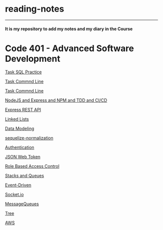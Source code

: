 # reading-notes
---
#### It is my repository  to add my notes and my diary in the Course
# Code 401 - Advanced Software Development

[Task SQL Practice ](sql.md)
</br>

[Task Commnd Line ](command.md)
</br>

[Task Commnd Line ](command.md)
</br>

[NodeJS and Express and NPM and TDD and CI/CD](TDD.md)
</br>

[Express REST API](express.md)
</br>

[Linked Lists](/LinkedLists.md)
</br>

[Data Modeling](/%20dataModelin.md)
</br>


[sequelize-normalization](/sequelize.md)
</br>

[Authentication](/authentication.md)
</br>

[ JSON Web Token](/jsonWeb.md)
</br>

[ Role Based Access Control](/role-based%20access%20control.md)
</br>

[  Stacks and Queues ](/Stacks-Queues.md)
</br>


[  Event-Driven  ](/Event-Driven%20.md)
</br>

[  Socket.io ](/Socket.io.md)
</br>


[ MessageQueues](/MessageQueues.md)
</br>



[ Tree](/tree.md)
</br>


[ AWS](/AWS.md)
</br>





